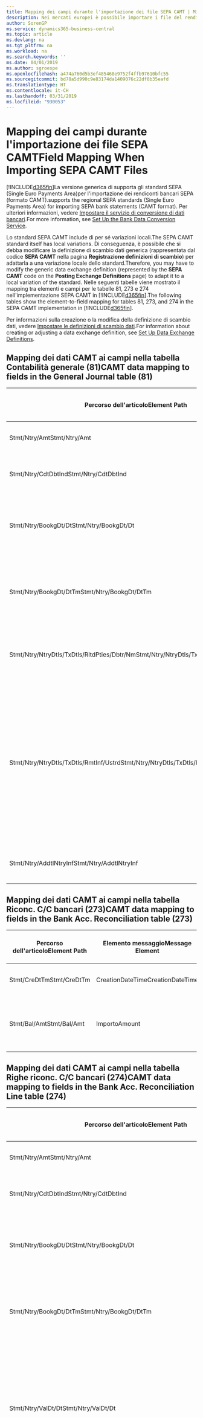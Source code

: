 ```yaml
---
title: Mapping dei campi durante l'importazione dei file SEPA CAMT | Microsoft Docs
description: Nei mercati europei è possibile importare i file del rendiconto bancario negli standard SEPA (Single Euro Payments Area) locali.
author: SorenGP
ms.service: dynamics365-business-central
ms.topic: article
ms.devlang: na
ms.tgt_pltfrm: na
ms.workload: na
ms.search.keywords: ''
ms.date: 04/01/2019
ms.author: sgroespe
ms.openlocfilehash: a474a760d5b3ef485468e9752f4ffb97610bfc55
ms.sourcegitcommit: bd78a5d990c9e83174da1409076c22df8b35eafd
ms.translationtype: HT
ms.contentlocale: it-CH
ms.lasthandoff: 03/31/2019
ms.locfileid: "930053"
---
```

# <a name="field-mapping-when-importing-sepa-camt-files"></a><span data-ttu-id="b26d4-103">Mapping dei campi durante l'importazione dei file SEPA CAMT</span><span class="sxs-lookup"><span data-stu-id="b26d4-103">Field Mapping When Importing SEPA CAMT Files</span></span>
[!INCLUDE[d365fin](includes/d365fin_md.md)]<span data-ttu-id="b26d4-104">La versione generica di  supporta gli standard SEPA (Single Euro Payments Area)per l'importazione dei rendiconti bancari SEPA (formato CAMT).</span><span class="sxs-lookup"><span data-stu-id="b26d4-104">supports the regional SEPA standards (Single Euro Payments Area) for importing SEPA bank statements (CAMT format).</span></span> <span data-ttu-id="b26d4-105">Per ulteriori informazioni, vedere [Impostare il servizio di conversione di dati bancari](bank-how-setup-bank-data-conversion-service.md).</span><span class="sxs-lookup"><span data-stu-id="b26d4-105">For more information, see [Set Up the Bank Data Conversion Service](bank-how-setup-bank-data-conversion-service.md).</span></span>  

 <span data-ttu-id="b26d4-106">Lo standard SEPA CAMT include di per sé variazioni locali.</span><span class="sxs-lookup"><span data-stu-id="b26d4-106">The SEPA CAMT standard itself has local variations.</span></span> <span data-ttu-id="b26d4-107">Di conseguenza, è possibile che si debba modificare la definizione di scambio dati generica (rappresentata dal codice **SEPA CAMT** nella pagina **Registrazione definizioni di scambio**) per adattarla a una variazione locale dello standard.</span><span class="sxs-lookup"><span data-stu-id="b26d4-107">Therefore, you may have to modify the generic data exchange definition (represented by the **SEPA CAMT** code on the **Posting Exchange Definitions** page) to adapt it to a local variation of the standard.</span></span> <span data-ttu-id="b26d4-108">Nelle seguenti tabelle viene mostrato il mapping tra elementi e campi per le tabelle 81, 273 e 274 nell'implementazione SEPA CAMT in [!INCLUDE[d365fin](includes/d365fin_md.md)].</span><span class="sxs-lookup"><span data-stu-id="b26d4-108">The following tables show the element-to-field mapping for tables 81, 273, and 274 in the SEPA CAMT implementation in [!INCLUDE[d365fin](includes/d365fin_md.md)].</span></span>  

 <span data-ttu-id="b26d4-109">Per informazioni sulla creazione o la modifica della definizione di scambio dati, vedere [Impostare le definizioni di scambio dati](across-how-to-set-up-data-exchange-definitions.md).</span><span class="sxs-lookup"><span data-stu-id="b26d4-109">For information about creating or adjusting a data exchange definition, see [Set Up Data Exchange Definitions](across-how-to-set-up-data-exchange-definitions.md).</span></span>  

## <a name="camt-data-mapping-to-fields-in-the-general-journal-table-81"></a><span data-ttu-id="b26d4-110">Mapping dei dati CAMT ai campi nella tabella Contabilità generale (81)</span><span class="sxs-lookup"><span data-stu-id="b26d4-110">CAMT data mapping to fields in the General Journal table (81)</span></span>  

|<span data-ttu-id="b26d4-111">Percorso dell'articolo</span><span class="sxs-lookup"><span data-stu-id="b26d4-111">Element Path</span></span>|<span data-ttu-id="b26d4-112">Elemento messaggio</span><span class="sxs-lookup"><span data-stu-id="b26d4-112">Message Element</span></span>|<span data-ttu-id="b26d4-113">Tipo di dati</span><span class="sxs-lookup"><span data-stu-id="b26d4-113">Data Type</span></span>|<span data-ttu-id="b26d4-114">Descrizione</span><span class="sxs-lookup"><span data-stu-id="b26d4-114">Description</span></span>|<span data-ttu-id="b26d4-115">Identificatore segno negativo</span><span class="sxs-lookup"><span data-stu-id="b26d4-115">Negative-Sign Identifier</span></span>|<span data-ttu-id="b26d4-116">Nr. campo</span><span class="sxs-lookup"><span data-stu-id="b26d4-116">Field No.</span></span>|<span data-ttu-id="b26d4-117">Nome campo</span><span class="sxs-lookup"><span data-stu-id="b26d4-117">Field Name</span></span>|  
|------------------|---------------------|---------------|-----------------|-------------------------------|---------------|----------------|  
|<span data-ttu-id="b26d4-118">Stmt/Ntry/Amt</span><span class="sxs-lookup"><span data-stu-id="b26d4-118">Stmt/Ntry/Amt</span></span>|<span data-ttu-id="b26d4-119">Importo</span><span class="sxs-lookup"><span data-stu-id="b26d4-119">Amount</span></span>|<span data-ttu-id="b26d4-120">Decimale</span><span class="sxs-lookup"><span data-stu-id="b26d4-120">Decimal</span></span>|<span data-ttu-id="b26d4-121">Specifica l'importo di denaro nel movimento cassa.</span><span class="sxs-lookup"><span data-stu-id="b26d4-121">The amount of money in the cash entry</span></span>||<span data-ttu-id="b26d4-122">13</span><span class="sxs-lookup"><span data-stu-id="b26d4-122">13</span></span>|<span data-ttu-id="b26d4-123">Importo</span><span class="sxs-lookup"><span data-stu-id="b26d4-123">Amount</span></span>|  
|<span data-ttu-id="b26d4-124">Stmt/Ntry/CdtDbtInd</span><span class="sxs-lookup"><span data-stu-id="b26d4-124">Stmt/Ntry/CdtDbtInd</span></span>|<span data-ttu-id="b26d4-125">CreditDebitIndicator</span><span class="sxs-lookup"><span data-stu-id="b26d4-125">CreditDebitIndicator</span></span>|<span data-ttu-id="b26d4-126">Testo</span><span class="sxs-lookup"><span data-stu-id="b26d4-126">Text</span></span>|<span data-ttu-id="b26d4-127">Indica se il movimento è un credito o un debito</span><span class="sxs-lookup"><span data-stu-id="b26d4-127">Indicates whether the entry is a credit or a debit entry</span></span>|<span data-ttu-id="b26d4-128">DBIT</span><span class="sxs-lookup"><span data-stu-id="b26d4-128">DBIT</span></span>|<span data-ttu-id="b26d4-129">13</span><span class="sxs-lookup"><span data-stu-id="b26d4-129">13</span></span>|<span data-ttu-id="b26d4-130">Importo</span><span class="sxs-lookup"><span data-stu-id="b26d4-130">Amount</span></span>|  
|<span data-ttu-id="b26d4-131">Stmt/Ntry/BookgDt/Dt</span><span class="sxs-lookup"><span data-stu-id="b26d4-131">Stmt/Ntry/BookgDt/Dt</span></span>|<span data-ttu-id="b26d4-132">Data</span><span class="sxs-lookup"><span data-stu-id="b26d4-132">Date</span></span>|<span data-ttu-id="b26d4-133">Data</span><span class="sxs-lookup"><span data-stu-id="b26d4-133">Date</span></span>|<span data-ttu-id="b26d4-134">Data in cui un movimento viene registrato in un conto nei registri di chi utilizza il conto</span><span class="sxs-lookup"><span data-stu-id="b26d4-134">The date when an entry is posted to an account on the account servicer's books</span></span>||<span data-ttu-id="b26d4-135">5</span><span class="sxs-lookup"><span data-stu-id="b26d4-135">5</span></span>|<span data-ttu-id="b26d4-136">Data di registrazione:</span><span class="sxs-lookup"><span data-stu-id="b26d4-136">Posting Date</span></span>|  
|<span data-ttu-id="b26d4-137">Stmt/Ntry/BookgDt/DtTm</span><span class="sxs-lookup"><span data-stu-id="b26d4-137">Stmt/Ntry/BookgDt/DtTm</span></span>|<span data-ttu-id="b26d4-138">DataOra</span><span class="sxs-lookup"><span data-stu-id="b26d4-138">DateTime</span></span>|<span data-ttu-id="b26d4-139">DataOra</span><span class="sxs-lookup"><span data-stu-id="b26d4-139">DateTime</span></span>|<span data-ttu-id="b26d4-140">Data e ora in cui un movimento viene registrato in un conto nei registri di chi utilizza il conto</span><span class="sxs-lookup"><span data-stu-id="b26d4-140">The date and time when an entry is posted to an account on the account servicer's books</span></span>||<span data-ttu-id="b26d4-141">5</span><span class="sxs-lookup"><span data-stu-id="b26d4-141">5</span></span>|<span data-ttu-id="b26d4-142">Data di registrazione:</span><span class="sxs-lookup"><span data-stu-id="b26d4-142">Posting Date</span></span>|  
|<span data-ttu-id="b26d4-143">Stmt/Ntry/NtryDtls/TxDtls/RltdPties/Dbtr/Nm</span><span class="sxs-lookup"><span data-stu-id="b26d4-143">Stmt/Ntry/NtryDtls/TxDtls/RltdPties/Dbtr/Nm</span></span>|<span data-ttu-id="b26d4-144">Nome</span><span class="sxs-lookup"><span data-stu-id="b26d4-144">Name</span></span>|<span data-ttu-id="b26d4-145">Testo</span><span class="sxs-lookup"><span data-stu-id="b26d4-145">Text</span></span>|<span data-ttu-id="b26d4-146">Nome della parte che deve una somma di denaro al creditore (finale)</span><span class="sxs-lookup"><span data-stu-id="b26d4-146">The name of the party that owes an amount of money to the (ultimate) creditor</span></span>||<span data-ttu-id="b26d4-147">1221</span><span class="sxs-lookup"><span data-stu-id="b26d4-147">1221</span></span>|<span data-ttu-id="b26d4-148">Informazioni sul pagante</span><span class="sxs-lookup"><span data-stu-id="b26d4-148">Payer Information</span></span>|  
|<span data-ttu-id="b26d4-149">Stmt/Ntry/NtryDtls/TxDtls/RmtInf/Ustrd</span><span class="sxs-lookup"><span data-stu-id="b26d4-149">Stmt/Ntry/NtryDtls/TxDtls/RmtInf/Ustrd</span></span>|<span data-ttu-id="b26d4-150">Non strutturato</span><span class="sxs-lookup"><span data-stu-id="b26d4-150">Unstructured</span></span>|<span data-ttu-id="b26d4-151">Testo</span><span class="sxs-lookup"><span data-stu-id="b26d4-151">Text</span></span>|<span data-ttu-id="b26d4-152">Informazioni fornite per consentire la corrispondenza o riconciliazione di un movimento con gli articoli oggetto del pagamento, come le fatture aziendali in un sistema conto clienti, in un form non strutturato</span><span class="sxs-lookup"><span data-stu-id="b26d4-152">Information supplied to enable the matching/reconciliation of an entry with the items that the payment is intended to settle, such as commercial invoices in an accounts-receivable system, in an unstructured form</span></span>||<span data-ttu-id="b26d4-153">8</span><span class="sxs-lookup"><span data-stu-id="b26d4-153">8</span></span>|<span data-ttu-id="b26d4-154">Descrizione</span><span class="sxs-lookup"><span data-stu-id="b26d4-154">Description</span></span>|  
|<span data-ttu-id="b26d4-155">Stmt/Ntry/AddtlNtryInf</span><span class="sxs-lookup"><span data-stu-id="b26d4-155">Stmt/Ntry/AddtlNtryInf</span></span>|<span data-ttu-id="b26d4-156">AdditionalEntryInformation</span><span class="sxs-lookup"><span data-stu-id="b26d4-156">AdditionalEntryInformation</span></span>|<span data-ttu-id="b26d4-157">Testo</span><span class="sxs-lookup"><span data-stu-id="b26d4-157">Text</span></span>|<span data-ttu-id="b26d4-158">Informazioni aggiuntive relative al movimento</span><span class="sxs-lookup"><span data-stu-id="b26d4-158">Additional information about the entry</span></span>||<span data-ttu-id="b26d4-159">1222</span><span class="sxs-lookup"><span data-stu-id="b26d4-159">1222</span></span>|<span data-ttu-id="b26d4-160">Informazioni sulla transazione</span><span class="sxs-lookup"><span data-stu-id="b26d4-160">Transaction Information</span></span>|  

## <a name="camt-data-mapping-to-fields-in-the-bank-acc-reconciliation-table-273"></a><span data-ttu-id="b26d4-161">Mapping dei dati CAMT ai campi nella tabella Riconc. C/C bancari (273)</span><span class="sxs-lookup"><span data-stu-id="b26d4-161">CAMT data mapping to fields in the Bank Acc. Reconciliation table (273)</span></span>  

|<span data-ttu-id="b26d4-162">Percorso dell'articolo</span><span class="sxs-lookup"><span data-stu-id="b26d4-162">Element Path</span></span>|<span data-ttu-id="b26d4-163">Elemento messaggio</span><span class="sxs-lookup"><span data-stu-id="b26d4-163">Message Element</span></span>|<span data-ttu-id="b26d4-164">Tipo di dati</span><span class="sxs-lookup"><span data-stu-id="b26d4-164">Data Type</span></span>|<span data-ttu-id="b26d4-165">Descrizione</span><span class="sxs-lookup"><span data-stu-id="b26d4-165">Description</span></span>|<span data-ttu-id="b26d4-166">Identificatore segno negativo</span><span class="sxs-lookup"><span data-stu-id="b26d4-166">Negative-Sign Identifier</span></span>|<span data-ttu-id="b26d4-167">Nr. campo</span><span class="sxs-lookup"><span data-stu-id="b26d4-167">Field No.</span></span>|<span data-ttu-id="b26d4-168">Nome campo</span><span class="sxs-lookup"><span data-stu-id="b26d4-168">Field Name</span></span>|  
|------------------|---------------------|---------------|-----------------|-------------------------------|---------------|----------------|  
|<span data-ttu-id="b26d4-169">Stmt/CreDtTm</span><span class="sxs-lookup"><span data-stu-id="b26d4-169">Stmt/CreDtTm</span></span>|<span data-ttu-id="b26d4-170">CreationDateTime</span><span class="sxs-lookup"><span data-stu-id="b26d4-170">CreationDateTime</span></span>|<span data-ttu-id="b26d4-171">Data</span><span class="sxs-lookup"><span data-stu-id="b26d4-171">Date</span></span>|<span data-ttu-id="b26d4-172">Data e ora di creazione del messaggio</span><span class="sxs-lookup"><span data-stu-id="b26d4-172">The date and time when the message was created</span></span>||<span data-ttu-id="b26d4-173">3</span><span class="sxs-lookup"><span data-stu-id="b26d4-173">3</span></span>|<span data-ttu-id="b26d4-174">Data estratto conto</span><span class="sxs-lookup"><span data-stu-id="b26d4-174">Statement Date</span></span>|  
|<span data-ttu-id="b26d4-175">Stmt/Bal/Amt</span><span class="sxs-lookup"><span data-stu-id="b26d4-175">Stmt/Bal/Amt</span></span>|<span data-ttu-id="b26d4-176">Importo</span><span class="sxs-lookup"><span data-stu-id="b26d4-176">Amount</span></span>|<span data-ttu-id="b26d4-177">Decimale</span><span class="sxs-lookup"><span data-stu-id="b26d4-177">Decimal</span></span>|<span data-ttu-id="b26d4-178">Importo risultante dagli importi al netto per tutti i movimenti dare e avere</span><span class="sxs-lookup"><span data-stu-id="b26d4-178">The amount resulting from the netted amounts for all debit and credit entries</span></span>||<span data-ttu-id="b26d4-179">4</span><span class="sxs-lookup"><span data-stu-id="b26d4-179">4</span></span>|<span data-ttu-id="b26d4-180">Saldo finale estratto conto</span><span class="sxs-lookup"><span data-stu-id="b26d4-180">Statement Ending Balance</span></span>|  

## <a name="camt-data-mapping-to-fields-in-the-bank-acc-reconciliation-line-table-274"></a><span data-ttu-id="b26d4-181">Mapping dei dati CAMT ai campi nella tabella Righe riconc. C/C bancari (274)</span><span class="sxs-lookup"><span data-stu-id="b26d4-181">CAMT data mapping to fields in the Bank Acc. Reconciliation Line table (274)</span></span>  

|<span data-ttu-id="b26d4-182">Percorso dell'articolo</span><span class="sxs-lookup"><span data-stu-id="b26d4-182">Element Path</span></span>|<span data-ttu-id="b26d4-183">Elemento messaggio</span><span class="sxs-lookup"><span data-stu-id="b26d4-183">Message Element</span></span>|<span data-ttu-id="b26d4-184">Tipo di dati</span><span class="sxs-lookup"><span data-stu-id="b26d4-184">Data Type</span></span>|<span data-ttu-id="b26d4-185">Descrizione</span><span class="sxs-lookup"><span data-stu-id="b26d4-185">Description</span></span>|<span data-ttu-id="b26d4-186">Identificatore segno negativo</span><span class="sxs-lookup"><span data-stu-id="b26d4-186">Negative-Sign Identifier</span></span>|<span data-ttu-id="b26d4-187">Nr. campo</span><span class="sxs-lookup"><span data-stu-id="b26d4-187">Field No.</span></span>|<span data-ttu-id="b26d4-188">Nome campo</span><span class="sxs-lookup"><span data-stu-id="b26d4-188">Field Name</span></span>|  
|------------------|---------------------|---------------|-----------------|-------------------------------|---------------|----------------|  
|<span data-ttu-id="b26d4-189">Stmt/Ntry/Amt</span><span class="sxs-lookup"><span data-stu-id="b26d4-189">Stmt/Ntry/Amt</span></span>|<span data-ttu-id="b26d4-190">Importo</span><span class="sxs-lookup"><span data-stu-id="b26d4-190">Amount</span></span>|<span data-ttu-id="b26d4-191">Decimale</span><span class="sxs-lookup"><span data-stu-id="b26d4-191">Decimal</span></span>|<span data-ttu-id="b26d4-192">Specifica l'importo di denaro nel movimento cassa.</span><span class="sxs-lookup"><span data-stu-id="b26d4-192">The amount of money in the cash entry</span></span>||<span data-ttu-id="b26d4-193">7</span><span class="sxs-lookup"><span data-stu-id="b26d4-193">7</span></span>|<span data-ttu-id="b26d4-194">Importo estratto conto</span><span class="sxs-lookup"><span data-stu-id="b26d4-194">Statement Amount</span></span>|  
|<span data-ttu-id="b26d4-195">Stmt/Ntry/CdtDbtInd</span><span class="sxs-lookup"><span data-stu-id="b26d4-195">Stmt/Ntry/CdtDbtInd</span></span>|<span data-ttu-id="b26d4-196">CreditDebitIndicator</span><span class="sxs-lookup"><span data-stu-id="b26d4-196">CreditDebitIndicator</span></span>|<span data-ttu-id="b26d4-197">Testo</span><span class="sxs-lookup"><span data-stu-id="b26d4-197">Text</span></span>|<span data-ttu-id="b26d4-198">Indica se il movimento è un credito o un debito</span><span class="sxs-lookup"><span data-stu-id="b26d4-198">Indicates whether the entry is a credit or a debit entry</span></span>|<span data-ttu-id="b26d4-199">DBIT</span><span class="sxs-lookup"><span data-stu-id="b26d4-199">DBIT</span></span>|<span data-ttu-id="b26d4-200">7</span><span class="sxs-lookup"><span data-stu-id="b26d4-200">7</span></span>|<span data-ttu-id="b26d4-201">Importo estratto conto</span><span class="sxs-lookup"><span data-stu-id="b26d4-201">Statement Amount</span></span>|  
|<span data-ttu-id="b26d4-202">Stmt/Ntry/BookgDt/Dt</span><span class="sxs-lookup"><span data-stu-id="b26d4-202">Stmt/Ntry/BookgDt/Dt</span></span>|<span data-ttu-id="b26d4-203">Data</span><span class="sxs-lookup"><span data-stu-id="b26d4-203">Date</span></span>|<span data-ttu-id="b26d4-204">Data</span><span class="sxs-lookup"><span data-stu-id="b26d4-204">Date</span></span>|<span data-ttu-id="b26d4-205">Data in cui un movimento viene registrato in un conto nei registri di chi utilizza il conto</span><span class="sxs-lookup"><span data-stu-id="b26d4-205">The date when an entry is posted to an account on the account servicer's books</span></span>||<span data-ttu-id="b26d4-206">5</span><span class="sxs-lookup"><span data-stu-id="b26d4-206">5</span></span>|<span data-ttu-id="b26d4-207">Data transazione</span><span class="sxs-lookup"><span data-stu-id="b26d4-207">Transaction Date</span></span>|  
|<span data-ttu-id="b26d4-208">Stmt/Ntry/BookgDt/DtTm</span><span class="sxs-lookup"><span data-stu-id="b26d4-208">Stmt/Ntry/BookgDt/DtTm</span></span>|<span data-ttu-id="b26d4-209">DataOra</span><span class="sxs-lookup"><span data-stu-id="b26d4-209">DateTime</span></span>|<span data-ttu-id="b26d4-210">DataOra</span><span class="sxs-lookup"><span data-stu-id="b26d4-210">DateTime</span></span>|<span data-ttu-id="b26d4-211">Data e ora in cui un movimento viene registrato in un conto nei registri di chi utilizza il conto</span><span class="sxs-lookup"><span data-stu-id="b26d4-211">The date and time when an entry is posted to an account on the account servicer's books</span></span>||<span data-ttu-id="b26d4-212">5</span><span class="sxs-lookup"><span data-stu-id="b26d4-212">5</span></span>|<span data-ttu-id="b26d4-213">Data transazione</span><span class="sxs-lookup"><span data-stu-id="b26d4-213">Transaction Date</span></span>|  
|<span data-ttu-id="b26d4-214">Stmt/Ntry/ValDt/Dt</span><span class="sxs-lookup"><span data-stu-id="b26d4-214">Stmt/Ntry/ValDt/Dt</span></span>|<span data-ttu-id="b26d4-215">Data</span><span class="sxs-lookup"><span data-stu-id="b26d4-215">Date</span></span>|<span data-ttu-id="b26d4-216">Data</span><span class="sxs-lookup"><span data-stu-id="b26d4-216">Date</span></span>|<span data-ttu-id="b26d4-217">Data in cui i cespiti diventano disponibili al proprietario del conto nel caso di un movimento in avere o cessano di essere disponibili nel caso di un movimento in dare</span><span class="sxs-lookup"><span data-stu-id="b26d4-217">The date when assets become available to the account owner in case of a credit entry, or cease to be available to the account owner in case of a debit entry</span></span>||<span data-ttu-id="b26d4-218">12</span><span class="sxs-lookup"><span data-stu-id="b26d4-218">12</span></span>|<span data-ttu-id="b26d4-219">Data valuta</span><span class="sxs-lookup"><span data-stu-id="b26d4-219">Value Date</span></span>|  
|<span data-ttu-id="b26d4-220">Stmt/Ntry/ValDt/DtTm</span><span class="sxs-lookup"><span data-stu-id="b26d4-220">Stmt/Ntry/ValDt/DtTm</span></span>|<span data-ttu-id="b26d4-221">DataOra</span><span class="sxs-lookup"><span data-stu-id="b26d4-221">DateTime</span></span>|<span data-ttu-id="b26d4-222">DataOra</span><span class="sxs-lookup"><span data-stu-id="b26d4-222">DateTime</span></span>|<span data-ttu-id="b26d4-223">Data e ora in cui i cespiti diventano disponibili al proprietario del conto nel caso di un movimento in avere o cessano di essere disponibili nel caso di un movimento in dare</span><span class="sxs-lookup"><span data-stu-id="b26d4-223">The date and time when assets become available to the account owner in case of a credit entry, or cease to be available to the account owner in case of a debit entry</span></span>||<span data-ttu-id="b26d4-224">12</span><span class="sxs-lookup"><span data-stu-id="b26d4-224">12</span></span>|<span data-ttu-id="b26d4-225">Data valuta</span><span class="sxs-lookup"><span data-stu-id="b26d4-225">Value Date</span></span>|  
|<span data-ttu-id="b26d4-226">Stmt/Ntry/NtryDtls/TxDtls/RltdPties/Dbtr/Nm</span><span class="sxs-lookup"><span data-stu-id="b26d4-226">Stmt/Ntry/NtryDtls/TxDtls/RltdPties/Dbtr/Nm</span></span>|<span data-ttu-id="b26d4-227">Nome</span><span class="sxs-lookup"><span data-stu-id="b26d4-227">Name</span></span>|<span data-ttu-id="b26d4-228">Testo</span><span class="sxs-lookup"><span data-stu-id="b26d4-228">Text</span></span>|<span data-ttu-id="b26d4-229">Nome della parte che deve una somma di denaro al creditore (finale)</span><span class="sxs-lookup"><span data-stu-id="b26d4-229">The name of the party that owes an amount of money to the (ultimate) creditor</span></span>||<span data-ttu-id="b26d4-230">15</span><span class="sxs-lookup"><span data-stu-id="b26d4-230">15</span></span>|<span data-ttu-id="b26d4-231">Informazioni sul pagante</span><span class="sxs-lookup"><span data-stu-id="b26d4-231">Payer Information</span></span>|  
|<span data-ttu-id="b26d4-232">Stmt/Ntry/NtryDtls/TxDtls/RmtInf/Ustrd</span><span class="sxs-lookup"><span data-stu-id="b26d4-232">Stmt/Ntry/NtryDtls/TxDtls/RmtInf/Ustrd</span></span>|<span data-ttu-id="b26d4-233">Non strutturato</span><span class="sxs-lookup"><span data-stu-id="b26d4-233">Unstructured</span></span>|<span data-ttu-id="b26d4-234">Testo</span><span class="sxs-lookup"><span data-stu-id="b26d4-234">Text</span></span>|<span data-ttu-id="b26d4-235">Informazioni fornite per consentire la corrispondenza o riconciliazione di un movimento con gli articoli oggetto del pagamento, come le fatture aziendali in un sistema conto clienti, in un form non strutturato</span><span class="sxs-lookup"><span data-stu-id="b26d4-235">Information supplied to enable the matching/reconciliation of an entry with the items that the payment is intended to settle, such as commercial invoices in an accounts-receivable system, in an unstructured form</span></span>||<span data-ttu-id="b26d4-236">6</span><span class="sxs-lookup"><span data-stu-id="b26d4-236">6</span></span>|<span data-ttu-id="b26d4-237">Descrizione</span><span class="sxs-lookup"><span data-stu-id="b26d4-237">Description</span></span>|  
|<span data-ttu-id="b26d4-238">Stmt/Ntry/AddtlNtryInf</span><span class="sxs-lookup"><span data-stu-id="b26d4-238">Stmt/Ntry/AddtlNtryInf</span></span>|<span data-ttu-id="b26d4-239">AdditionalEntryInformation</span><span class="sxs-lookup"><span data-stu-id="b26d4-239">AdditionalEntryInformation</span></span>|<span data-ttu-id="b26d4-240">Testo</span><span class="sxs-lookup"><span data-stu-id="b26d4-240">Text</span></span>|<span data-ttu-id="b26d4-241">Informazioni aggiuntive relative al movimento</span><span class="sxs-lookup"><span data-stu-id="b26d4-241">Additional information about the entry</span></span>||<span data-ttu-id="b26d4-242">16</span><span class="sxs-lookup"><span data-stu-id="b26d4-242">16</span></span>|<span data-ttu-id="b26d4-243">Informazioni sulla transazione</span><span class="sxs-lookup"><span data-stu-id="b26d4-243">Transaction Information</span></span>|  

 <span data-ttu-id="b26d4-244">Gli elementi nel nodo **Ntry** importati in [!INCLUDE[d365fin](includes/d365fin_md.md)], ma di cui non è stato eseguito il mapping ad alcun campo, vengono memorizzati nella tabella **Registrazione definizione colonna scambio dati**.</span><span class="sxs-lookup"><span data-stu-id="b26d4-244">Elements in the **Ntry** node that are imported into [!INCLUDE[d365fin](includes/d365fin_md.md)] but not mapped to any fields are stored in the **Posting Exch. Column Def** table.</span></span> <span data-ttu-id="b26d4-245">Gli utenti possono vedere gli elementi nelle pagine **Registrazione riconciliazione pagamenti**, **Collegamento pagamenti** e **Riconciliazioni C/C bancari** scegliendo l'azione **Dettagli riga rendiconto bancario**.</span><span class="sxs-lookup"><span data-stu-id="b26d4-245">Users can view these elements from the **Payment Reconciliation Journal**, **Payment Application**, and **Bank Acc. Reconciliation** pages by choosing the **Bank Statement Line Details** action.</span></span> <span data-ttu-id="b26d4-246">Per ulteriori informazioni, vedere [Riconciliare i pagamenti utilizzando il collegamento automatico](receivables-how-reconcile-payments-auto-application.md).</span><span class="sxs-lookup"><span data-stu-id="b26d4-246">For more information, see [Reconcile Payments Using Automatic Application](receivables-how-reconcile-payments-auto-application.md).</span></span>  
## <a name="see-also"></a><span data-ttu-id="b26d4-247">Vedi anche</span><span class="sxs-lookup"><span data-stu-id="b26d4-247">See Also</span></span>  
[<span data-ttu-id="b26d4-248">Impostazione dello scambio di dati</span><span class="sxs-lookup"><span data-stu-id="b26d4-248">Setting Up Data Exchange</span></span>](across-set-up-data-exchange.md)  
[<span data-ttu-id="b26d4-249">Scambio di dati in modalità elettronica</span><span class="sxs-lookup"><span data-stu-id="b26d4-249">Exchanging Data Electronically</span></span>](across-data-exchange.md)  
<span data-ttu-id="b26d4-250">[Impostare il servizio di conversione di dati bancari](bank-how-setup-bank-data-conversion-service.md) </span><span class="sxs-lookup"><span data-stu-id="b26d4-250">[Set Up the Bank Data Conversion Service](bank-how-setup-bank-data-conversion-service.md) </span></span>  
[<span data-ttu-id="b26d4-251">Utilizzare gli schemi XML per preparare le definizioni di scambio dati</span><span class="sxs-lookup"><span data-stu-id="b26d4-251">Use XML Schemas to Prepare Data Exchange Definitions</span></span>](across-how-to-use-xml-schemas-to-prepare-data-exchange-definitions.md)  
[<span data-ttu-id="b26d4-252">Riconciliare i pagamenti utilizzando il collegamento automatico</span><span class="sxs-lookup"><span data-stu-id="b26d4-252">Reconcile Payments Using Automatic Application</span></span>](receivables-how-reconcile-payments-auto-application.md)  
